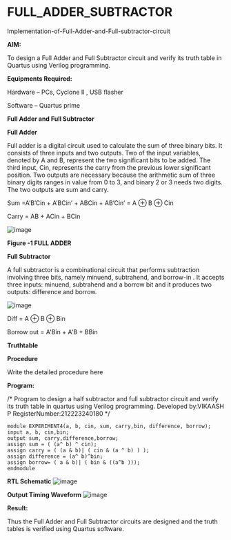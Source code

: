 # FULL_ADDER_SUBTRACTOR

Implementation-of-Full-Adder-and-Full-subtractor-circuit

**AIM:**

To design a Full Adder and Full Subtractor circuit and verify its truth table in Quartus using Verilog programming.

**Equipments Required:**

Hardware – PCs, Cyclone II , USB flasher

Software – Quartus prime

**Full Adder and Full Subtractor**

**Full Adder**

Full adder is a digital circuit used to calculate the sum of three binary bits. It consists of three inputs and two outputs. Two of the input variables, denoted by A and B, represent the two significant bits to be added. The third input, Cin, represents the carry from the previous lower significant position. Two outputs are necessary because the arithmetic sum of three binary digits ranges in value from 0 to 3, and binary 2 or 3 needs two digits. The two outputs are sum and carry.

Sum =A’B’Cin + A’BCin’ + ABCin + AB’Cin’ = A ⊕ B ⊕ Cin 

Carry = AB + ACin + BCin

![image](https://github.com/naavaneetha/FULL_ADDER_SUBTRACTOR/assets/154305477/0f30ba51-5ffb-4198-845f-18e054f675e7)

**Figure -1 FULL ADDER**

**Full Subtractor**

A full subtractor is a combinational circuit that performs subtraction involving three bits, namely minuend, subtrahend, and borrow-in . It accepts three inputs: minuend, subtrahend and a borrow bit and it produces two outputs: difference and borrow.

![image](https://github.com/naavaneetha/FULL_ADDER_SUBTRACTOR/assets/154305477/02b24f51-ab51-4304-9ad6-7b81ffc1ead5)

Diff = A ⊕ B ⊕ Bin 

Borrow out = A'Bin + A'B + BBin

**Truthtable**

**Procedure**

Write the detailed procedure here

**Program:**

/* Program to design a half subtractor and full subtractor circuit and verify its truth table in quartus using Verilog programming. Developed by:VIKAASH P RegisterNumber:212223240180
*/
```
module EXPERIMENT4(a, b, cin, sum, carry,bin, difference, borrow);
input a, b, cin,bin;
output sum, carry,difference,borrow;
assign sum = ( (a^ b) ^ cin);
assign carry = ( (a & b)| ( cin & (a ^ b) ) );
assign difference = (a^ b)^bin;
assign borrow= ( a & b)| ( bin & ((a^b )));
endmodule
```

**RTL Schematic**
![image](https://github.com/user-attachments/assets/6417240b-04e2-4c13-89a1-74d00de8a1d4)


**Output Timing Waveform**
![image](https://github.com/user-attachments/assets/db659efa-f995-485e-8b5e-0a81f5e59c34)



**Result:**

Thus the Full Adder and Full Subtractor circuits are designed and the truth tables is verified using Quartus software.



